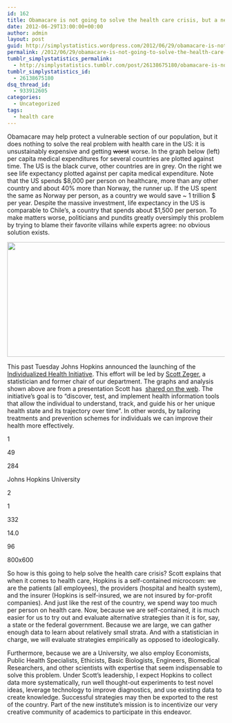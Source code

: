 ```yaml
---
id: 162
title: Obamacare is not going to solve the health care crisis, but a new initiative, led by a statistician, may help
date: 2012-06-29T13:00:00+00:00
author: admin
layout: post
guid: http://simplystatistics.wordpress.com/2012/06/29/obamacare-is-not-going-to-solve-the-health-care-crisis
permalink: /2012/06/29/obamacare-is-not-going-to-solve-the-health-care-crisis/
tumblr_simplystatistics_permalink:
  - http://simplystatistics.tumblr.com/post/26138675180/obamacare-is-not-going-to-solve-the-health-care-crisis
tumblr_simplystatistics_id:
  - 26138675180
dsq_thread_id:
  - 933912605
categories:
  - Uncategorized
tags:
  - health care
---
```

Obamacare may help protect a vulnerable section of our population, but it does nothing to solve the real problem with health care in the US: it is unsustainably expensive and getting <strike>worst</strike> worse. In the graph below (left) per capita medical expenditures for several countries are plotted against time. The US is the black curve, other countries are in grey. On the right we see life expectancy plotted against per capita medical expenditure. Note that the US spends $8,000 per person on healthcare, more than any other country and about 40% more than Norway, the runner up. If the US spent the same as Norway per person, as a country we would save ~ 1 trillion $ per year. Despite the massive investment, life expectancy in the US is comparable to Chile&#8217;s, a country that spends about $1,500 per person. To make matters worse, politicians and pundits greatly oversimply this problem by trying to blame their favorite villains while experts agree: no obvious solution exists.

<img height="265" src="http://rafalab.jhsph.edu/simplystats/healthcare.jpg" width="511" />

This past Tuesday Johns Hopkins announced the launching of the <a href="http://web.jhu.edu/administration/provost/initiatives/ihi/" target="_blank">Individualized Health Initiative</a>. This effort will be led by <a href="http://scholar.google.es/citations?user=mSO6jtEAAAAJ&hl=es" target="_blank">Scott Zeger</a>, a statistician and former chair of our department. The graphs and analysis shown above are from a presentation Scott has  <a href="http://web.jhu.edu/administration/provost/initiatives/ihi/inHealth.Overview.SLZ.June%201.2012.pdf" target="_blank">shared on the web</a>. The initiative&#8217;s goal is <span>to &#8220;discover, test, and implement health information tools that allow the individual to understand, track, and guide his or her unique health state and its trajectory over time&#8221;. In other words, by tailoring treatments and prevention schemes for individuals we can improve their health more effectively.</span>

<!--[if gte mso 9]>-->


    

    
1
    
49
    
284
    
Johns Hopkins University
    
2
    
1
    
332
    
14.0

96
    
800x600

So how is this going to help solve the health care crisis? Scott explains that when it comes to health care, Hopkins is a self-contained microcosm: we are the patients (all employees), the providers (hospital and health system), and the insurer (Hopkins is self-insured, we are not insured by for-profit companies). And just like the rest of the country, we spend way too much per person on health care. Now, because we are self-contained, it is much easier for us to try out and evaluate alternative strategies than it is for, say, a state or the federal government. Because we are large, we can gather enough data to learn about relatively small strata. And with a statistician in charge, we will evaluate strategies empirically as opposed to ideologically.  

Furthermore, because we are a University, we also employ Economists, Public Health Specialists, Ethicists, Basic Biologists, Engineers, Biomedical Researchers, and other scientists with expertise that seem indispensable to solve this problem. Under Scott&#8217;s leadership, I expect Hopkins to collect data more systematically, run well thought-out experiments to test novel ideas, leverage technology to improve diagnostics, and use existing data to create knowledge. Successful strategies may then be exported to the rest of the country. Part of the new institute&#8217;s mission is to incentivize our very creative community of academics to participate in this endeavor. 